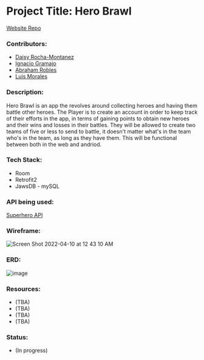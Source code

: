 # Project Title: Hero Brawl

[Website Repo](https://github.com/IGramajoO/project_3_website)

### Contributors: 
  * [Daisy Rocha-Montanez](https://github.com/daisyrocha) 
  * [Ignacio Gramajo](https://github.com/IGramajoO)
  * [Abraham Robles](https://github.com/abeRoblesMartinez)
  * [Luis Morales](https://github.com/LuiM112)

### Description: 
 Hero Brawl is an app the revolves around collecting heroes and having them battle other heroes. The Player is to create an account in order to keep track of their efforts in the app, in terms of gaining points to obtain new heroes and their wins and losses in their battles. They will be allowed to create two teams of five or less to send to battle, it doesn't matter what's in the team who's in the team, as long as they have them. This will be functional between both in the web and andriod.
 
### Tech Stack:
  * Room
  * Retrofit2
  * JawsDB - mySQL


### API being used: 
  [Superhero API](https://www.superheroapi.com)
  
  
 ### Wireframe:
![Screen Shot 2022-04-10 at 12 43 10 AM](https://user-images.githubusercontent.com/72002539/162608077-73172162-7ddc-4f48-a05d-a78bb05cdb50.png) 

### ERD:
![image](https://user-images.githubusercontent.com/89751770/162643741-2254910e-aa88-46a6-9192-9778289fcdd2.png)
                

### Resources: 
  * (TBA)
  * (TBA)
  * (TBA)               
  * (TBA)

### Status: 
  * (In progress)
